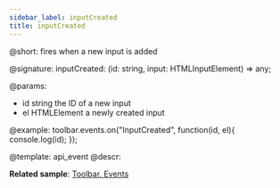 ```yaml
---
sidebar_label: inputCreated
title: inputCreated
---          
```


@short: fires when a new input is added

@signature: inputCreated: (id: string, input: HTMLInputElement) => any;

<!-- todo void inputCreated(string id,HTMLElement el){ ... }; - в страрой доке void возвращало -->

@params:
- id 		string			the ID of a new input
- el		HTMLElement		a newly created input


@example:
toolbar.events.on("InputCreated", function(id, el){
    console.log(id);
});


@template: api_event
@descr:

**Related sample**: [Toolbar. Events](https://snippet.dhtmlx.com/xvak1p5y)

